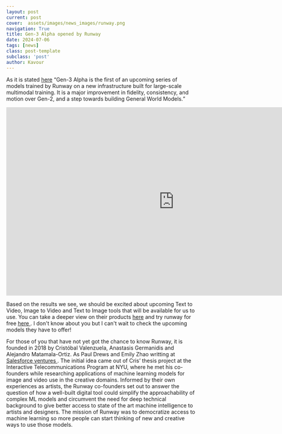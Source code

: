 ```yaml
---
layout: post
current: post
cover:  assets/images/news_images/runway.png
navigation: True
title: Gen-3 Alpha opened by Runway
date: 2024-07-06
tags: [news]
class: post-template
subclass: 'post'
author: Kavour
---
```



<p>As it is stated <a href='https://runwayml.com/blog/introducing-gen-3-alpha/'>here</a> <q>Gen-3 Alpha is the first of an upcoming series of models trained by Runway on a new infrastructure built for large-scale multimodal training. It is a major improvement in fidelity, consistency, and motion over Gen-2, and a step towards building General World Models.</q></p>

<iframe width="889" height="500" src="https://www.youtube.com/embed/nByslCkykj8" title="Gen-3 Alpha: Available Now | Runway" frameborder="0" allow="accelerometer; autoplay; clipboard-write; encrypted-media; gyroscope; picture-in-picture; web-share" referrerpolicy="strict-origin-when-cross-origin" allowfullscreen></iframe>

<p> Based on the results we see, we should be excited about upcoming Text to Video, Image to Video and Text to Image tools that will be available for us to use. You can take a deeper view on their products <a href='https://runwayml.com'>here</a> and try runway for free <a href='https://app.runwayml.com/signup'> here </a>. I don't know about you but I can't wait to check the upcoming models they have to offer!</p>

<p> For those of you that have not yet got the chance to know Runway, it is founded in 2018 by Cristóbal Valenzuela, Anastasis Germanidis and Alejandro Matamala-Ortiz. As Paul Drews and Emily Zhao writting at <a href = 'https://salesforceventures.com/perspectives/welcome-runway/'> Salesforce ventures </a>. The initial idea came out of Cris’ thesis project at the Interactive Telecommunications Program at NYU, where he met his co-founders while researching applications of machine learning models for image and video use in the creative domains. Informed by their own experiences as artists, the Runway co-founders set out to answer the question of how a well-built digital tool could simplify the approachability of complex ML models and circumvent the need for deep technical background to give better access to state of the art machine intelligence to artists and designers. The mission of Runway was to democratize access to machine learning so more people can start thinking of new and creative ways to use those models. </p>